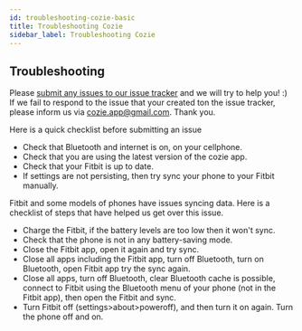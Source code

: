 ```yaml
---
id: troubleshooting-cozie-basic
title: Troubleshooting Cozie
sidebar_label: Troubleshooting Cozie
---
```


## Troubleshooting
Please [submit any issues to our issue tracker](https://github.com/buds-lab/cozie/issues) and we will try to help you! :) If we fail to respond to the issue that your created ton the issue tracker, please inform us via cozie.app@gmail.com. Thank you.


Here is a quick checklist before submitting an issue
* Check that Bluetooth and internet is on, on your cellphone.
* Check that you are using the latest version of the cozie app.
* Check that your Fitbit is up to date.
* If settings are not persisting, then try sync your phone to your Fitbit manually.

Fitbit and some models of phones have issues syncing data. Here is a checklist of steps that have helped us get over this issue.
* Charge the Fitbit, if the battery levels are too low then it won't sync.
* Check that the phone is not in any battery-saving mode.
* Close the Fitbit app, open it again and try sync.
* Close all apps including the Fitbit app, turn off Bluetooth, turn on Bluetooth, open Fitbit app try the sync again.
* Close all apps, turn off Bluetooth, clear Bluetooth cache is possible, connect to Fitbit using the Bluetooth menu of your phone (not in the Fitbit app), then open the Fitbit and sync.
* Turn Fitbit off (settings>about>poweroff), and then turn it on again. Turn the phone off and on.
